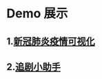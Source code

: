 # Demo 展示
## 1.[新冠肺炎疫情可视化](https://newyee1994.github.io/demo/COVID-19.html)
## 2.[追剧小助手](https://newyee1994.github.io/demo/SeriesGuide/index.html)

